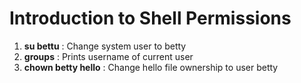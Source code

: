 # Introduction to Shell Permissions
  1. **su bettu** : Change system user to betty
  2. **groups** : Prints username of current user
  3. **chown betty hello** : Change hello file ownership to user betty
